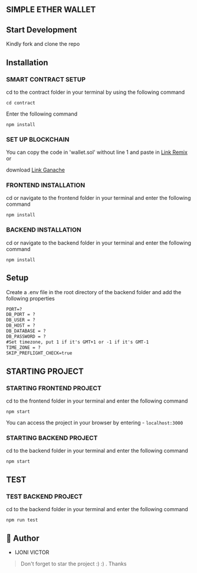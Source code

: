 ## SIMPLE ETHER WALLET

## Start Development

Kindly fork and clone the repo 

## Installation

### SMART CONTRACT SETUP

cd to the contract folder in your terminal by using the following command

```
cd contract
```

Enter the following command 

```
npm install
```

### SET UP BLOCKCHAIN
You can copy the code in 'wallet.sol' without line 1 and paste in [Link Remix](https://remix.ethereum.org) or 

download [Link Ganache](https://trufflesuite.com/ganache/index.html)

### FRONTEND INSTALLATION

cd or navigate to the frontend folder in your terminal and enter the following command 

```
npm install
```
### BACKEND INSTALLATION

cd or navigate to the backend folder in your terminal and enter the following command

``` 
npm install
```

## Setup

Create a .env file in the root directory of the backend folder and add the following properties

```markdown
PORT=?
DB_PORT = ?
DB_USER = ?
DB_HOST = ?
DB_DATABASE = ?
DB_PASSWORD = ?
#Set timezone, put 1 if it's GMT+1 or -1 if it's GMT-1
TIME_ZONE = ?
SKIP_PREFLIGHT_CHECK=true 
```

## STARTING PROJECT

### STARTING FRONTEND PROJECT

cd to the frontend folder in your terminal and enter the following command

```
npm start
```

You can access the project in your browser by entering - `localhost:3000`



### STARTING BACKEND PROJECT

cd to the backend folder in your terminal and enter the following command

```
npm start
```

## TEST

### TEST BACKEND PROJECT

cd to the backend folder in your terminal and enter the following command
```
npm run test
```

## 🎩 Author

- IJONI VICTOR  

> Don't forget to star the project :) :) . Thanks

